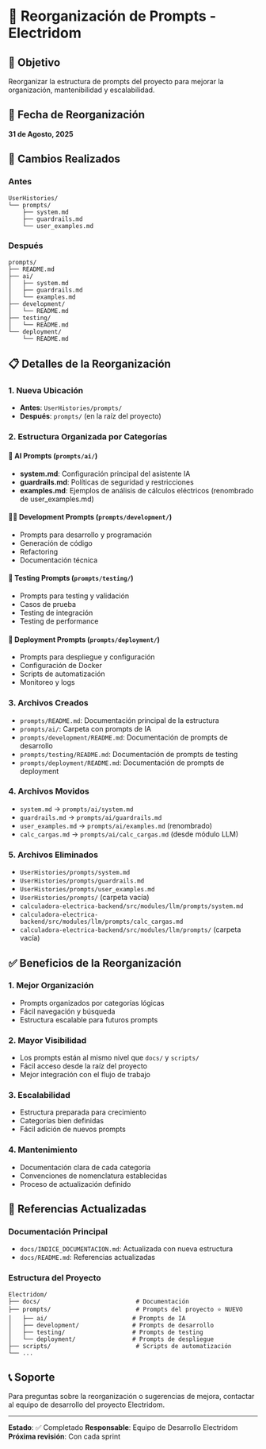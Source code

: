 # 📝 Reorganización de Prompts - Electridom

## 🎯 Objetivo

Reorganizar la estructura de prompts del proyecto para mejorar la organización, mantenibilidad y escalabilidad.

## 📅 Fecha de Reorganización

**31 de Agosto, 2025**

## 🔄 Cambios Realizados

### Antes
```
UserHistories/
└── prompts/
    ├── system.md
    ├── guardrails.md
    └── user_examples.md
```

### Después
```
prompts/
├── README.md
├── ai/
│   ├── system.md
│   ├── guardrails.md
│   └── examples.md
├── development/
│   └── README.md
├── testing/
│   └── README.md
└── deployment/
    └── README.md
```

## 📋 Detalles de la Reorganización

### 1. **Nueva Ubicación**
- **Antes**: `UserHistories/prompts/`
- **Después**: `prompts/` (en la raíz del proyecto)

### 2. **Estructura Organizada por Categorías**

#### 🤖 **AI Prompts** (`prompts/ai/`)
- **system.md**: Configuración principal del asistente IA
- **guardrails.md**: Políticas de seguridad y restricciones
- **examples.md**: Ejemplos de análisis de cálculos eléctricos (renombrado de user_examples.md)

#### 👨‍💻 **Development Prompts** (`prompts/development/`)
- Prompts para desarrollo y programación
- Generación de código
- Refactoring
- Documentación técnica

#### 🧪 **Testing Prompts** (`prompts/testing/`)
- Prompts para testing y validación
- Casos de prueba
- Testing de integración
- Testing de performance

#### 🚀 **Deployment Prompts** (`prompts/deployment/`)
- Prompts para despliegue y configuración
- Configuración de Docker
- Scripts de automatización
- Monitoreo y logs

### 3. **Archivos Creados**
- `prompts/README.md`: Documentación principal de la estructura
- `prompts/ai/`: Carpeta con prompts de IA
- `prompts/development/README.md`: Documentación de prompts de desarrollo
- `prompts/testing/README.md`: Documentación de prompts de testing
- `prompts/deployment/README.md`: Documentación de prompts de deployment

### 4. **Archivos Movidos**
- `system.md` → `prompts/ai/system.md`
- `guardrails.md` → `prompts/ai/guardrails.md`
- `user_examples.md` → `prompts/ai/examples.md` (renombrado)
- `calc_cargas.md` → `prompts/ai/calc_cargas.md` (desde módulo LLM)

### 5. **Archivos Eliminados**
- `UserHistories/prompts/system.md`
- `UserHistories/prompts/guardrails.md`
- `UserHistories/prompts/user_examples.md`
- `UserHistories/prompts/` (carpeta vacía)
- `calculadora-electrica-backend/src/modules/llm/prompts/system.md`
- `calculadora-electrica-backend/src/modules/llm/prompts/calc_cargas.md`
- `calculadora-electrica-backend/src/modules/llm/prompts/` (carpeta vacía)

## ✅ Beneficios de la Reorganización

### 1. **Mejor Organización**
- Prompts organizados por categorías lógicas
- Fácil navegación y búsqueda
- Estructura escalable para futuros prompts

### 2. **Mayor Visibilidad**
- Los prompts están al mismo nivel que `docs/` y `scripts/`
- Fácil acceso desde la raíz del proyecto
- Mejor integración con el flujo de trabajo

### 3. **Escalabilidad**
- Estructura preparada para crecimiento
- Categorías bien definidas
- Fácil adición de nuevos prompts

### 4. **Mantenimiento**
- Documentación clara de cada categoría
- Convenciones de nomenclatura establecidas
- Proceso de actualización definido

## 🔗 Referencias Actualizadas

### Documentación Principal
- `docs/INDICE_DOCUMENTACION.md`: Actualizada con nueva estructura
- `docs/README.md`: Referencias actualizadas

### Estructura del Proyecto
```
Electridom/
├── docs/                           # Documentación
├── prompts/                        # Prompts del proyecto ⭐ NUEVO
│   ├── ai/                        # Prompts de IA
│   ├── development/               # Prompts de desarrollo
│   ├── testing/                   # Prompts de testing
│   └── deployment/                # Prompts de despliegue
├── scripts/                        # Scripts de automatización
└── ...
```

## 📞 Soporte

Para preguntas sobre la reorganización o sugerencias de mejora, contactar al equipo de desarrollo del proyecto Electridom.

---

**Estado**: ✅ Completado
**Responsable**: Equipo de Desarrollo Electridom
**Próxima revisión**: Con cada sprint
